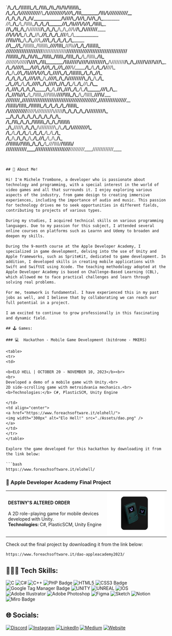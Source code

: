 <!-- <br />
<p align="center"><a href="https://micheletrombone.netsons.org"><img width="60%" alt="Hello, I'm Michele Trombone. I do open source!" src="./Assets/headertop.png" /></a></p>
<br /> -->

`__/\\\______________/\\\__/\\\\\\\\\\\\\\\__/\\\____________________/\\\\\\\\\_______/\\\\\_______/\\\\____________/\\\\__/\\\\\\\\\\\\\\\_                                         
 _\/\\\_____________\/\\\_\/\\\///////////__\/\\\_________________/\\\////////______/\\\///\\\____\/\\\\\\________/\\\\\\_\/\\\///////////__                                        
  _\/\\\_____________\/\\\_\/\\\_____________\/\\\_______________/\\\/_____________/\\\/__\///\\\__\/\\\//\\\____/\\\//\\\_\/\\\_____________                                       
   _\//\\\____/\\\____/\\\__\/\\\\\\\\\\\_____\/\\\______________/\\\______________/\\\______\//\\\_\/\\\\///\\\/\\\/_\/\\\_\/\\\\\\\\\\\_____                                      
    __\//\\\__/\\\\\__/\\\___\/\\\///////______\/\\\_____________\/\\\_____________\/\\\_______\/\\\_\/\\\__\///\\\/___\/\\\_\/\\\///////______                                     
     ___\//\\\/\\\/\\\/\\\____\/\\\_____________\/\\\_____________\//\\\____________\//\\\______/\\\__\/\\\____\///_____\/\\\_\/\\\_____________                                    
      ____\//\\\\\\//\\\\\_____\/\\\_____________\/\\\______________\///\\\___________\///\\\__/\\\____\/\\\_____________\/\\\_\/\\\_____________                                   
       _____\//\\\__\//\\\______\/\\\\\\\\\\\\\\\_\/\\\\\\\\\\\\\\\____\////\\\\\\\\\____\///\\\\\/_____\/\\\_____________\/\\\_\/\\\\\\\\\\\\\\\_                                  
        ______\///____\///_______\///////////////__\///////////////________\/////////_______\/////_______\///______________\///__\///////////////__                                 
__/\\\\\\\\\\\\\\\_______/\\\\\_________________/\\\\____________/\\\\__/\\\\\\\\\\\_____/\\\\\\\\\\\__________/\\\\\\\\\__/\\\________/\\\__/\\\\\\\\\\\_______/\\\\\______        
 _\///////\\\/////______/\\\///\\\______________\/\\\\\\________/\\\\\\_\/////\\\///____/\\\/////////\\\_____/\\\////////__\/\\\_______\/\\\_\/////\\\///______/\\\///\\\____       
  _______\/\\\_________/\\\/__\///\\\____________\/\\\//\\\____/\\\//\\\_____\/\\\______\//\\\______\///____/\\\/___________\/\\\_______\/\\\_____\/\\\_______/\\\/__\///\\\__      
   _______\/\\\________/\\\______\//\\\___________\/\\\\///\\\/\\\/_\/\\\_____\/\\\_______\////\\\__________/\\\_____________\/\\\\\\\\\\\\\\\_____\/\\\______/\\\______\//\\\_     
    _______\/\\\_______\/\\\_______\/\\\___________\/\\\__\///\\\/___\/\\\_____\/\\\__________\////\\\______\/\\\_____________\/\\\/////////\\\_____\/\\\_____\/\\\_______\/\\\_    
     _______\/\\\_______\//\\\______/\\\____________\/\\\____\///_____\/\\\_____\/\\\_____________\////\\\___\//\\\____________\/\\\_______\/\\\_____\/\\\_____\//\\\______/\\\__   
      _______\/\\\________\///\\\__/\\\______________\/\\\_____________\/\\\_____\/\\\______/\\\______\//\\\___\///\\\__________\/\\\_______\/\\\_____\/\\\______\///\\\__/\\\____  
       _______\/\\\__________\///\\\\\/_______________\/\\\_____________\/\\\__/\\\\\\\\\\\_\///\\\\\\\\\\\/______\////\\\\\\\\\_\/\\\_______\/\\\__/\\\\\\\\\\\____\///\\\\\/_____ 
        _______\///_____________\/////_________________\///______________\///__\///////////____\///////////___________\/////////__\///________\///__\///////////_______\/////_______
_____/\\\\\\\\\\\\__/\\\\\\\\\\\__/\\\\\\\\\\\\\\\__/\\\________/\\\__/\\\________/\\\__/\\\\\\\\\\\\\___                                                                           
 ___/\\\//////////__\/////\\\///__\///////\\\/////__\/\\\_______\/\\\_\/\\\_______\/\\\_\/\\\/////////\\\_                                                                          
  __/\\\_________________\/\\\___________\/\\\_______\/\\\_______\/\\\_\/\\\_______\/\\\_\/\\\_______\/\\\_                                                                         
   _\/\\\____/\\\\\\\_____\/\\\___________\/\\\_______\/\\\\\\\\\\\\\\\_\/\\\_______\/\\\_\/\\\\\\\\\\\\\\__                                                                        
    _\/\\\___\/////\\\_____\/\\\___________\/\\\_______\/\\\/////////\\\_\/\\\_______\/\\\_\/\\\/////////\\\_                                                                       
     _\/\\\_______\/\\\_____\/\\\___________\/\\\_______\/\\\_______\/\\\_\/\\\_______\/\\\_\/\\\_______\/\\\_                                                                      
      _\/\\\_______\/\\\_____\/\\\___________\/\\\_______\/\\\_______\/\\\_\//\\\______/\\\__\/\\\_______\/\\\_                                                                     
       _\//\\\\\\\\\\\\/___/\\\\\\\\\\\_______\/\\\_______\/\\\_______\/\\\__\///\\\\\\\\\/___\/\\\\\\\\\\\\\/__                                                                    
        __\////////////____\///////////________\///________\///________\///_____\/////////_____\/////////////____                                
                                                                                                                                                    
 ```


## 💁 About Me!

Hi! I'm Michele Trombone, a developer who is passionate about technology and programming, with a special interest in the world of video games and all that surrounds it. I enjoy exploring various aspects of the industry, from game design to creating immersive experiences, including the importance of audio and music. This passion for technology drives me to seek opportunities in different fields, contributing to projects of various types.

During my studies, I acquired technical skills on various programming languages. Due to my passion for this subject, I attended several online courses on platforms such as Learnn and Udemy to broaden and deepen my skills.

During the 9-month course at the Apple Developer Academy, I specialized in game development, delving into the use of Unity and Apple frameworks, such as SpriteKit, dedicated to game development. In addition, I developed skills in creating mobile applications with Swift and SwiftUI using Xcode. The teaching methodology adopted at the Apple Developer Academy is based on Challenge-Based Learning (CBL), which allowed me to face practical challenges and learn through solving real problems.

For me, teamwork is fundamental. I have experienced this in my past jobs as well, and I believe that by collaborating we can reach our full potential in a project.

I am excited to continue to grow professionally in this fascinating and dynamic field.

## 🕹️ Games: 

### 💻  Hackathon - Mobile Game Development (bitdrome - MKERS)

<table>
<tr>
<td>

<b>ELO HELL | OCTOBER 20 - NOVEMBER 10, 2023</b><br> 
<br> 
Developed a demo of a mobile game with Unity.<br>
2D side-scrolling game with metroidvania mechanics.<br>
<b>Technologies:</b> C#, PlasticSCM, Unity Engine  

</td>
<td align="center">
<a href="https://www.foreachsoftware.it/elohell/">
<img width="300px" alt="Elo Hell!" src="./Assets/dao.png" />
</a>
</td>
</tr>
</table>

Explore the game developed for this hackathon by downloading it from the link below:

```bash
https://www.foreachsoftware.it/elohell/
```


###  Apple Developer Academy Final Project

<table>
<tr>
<td>

<b>DESTINY'S ALTERED ORDER </b><br>
<br> 
A 2D role-playing game for mobile devices developed with Unity.  
<b>Technologies:</b> C#, PlasticSCM, Unity Engine

</td>
<td align="center">
<a href="https://www.foreachsoftware.it/dao-appleacademy2023/">
<img width="300px" alt="Elo Hell!" src="./Assets/elohell.png" />
</a>
</td>
</tr>
</table>

Check out the final project by downloading it from the link below:

```bash
https://www.foreachsoftware.it/dao-appleacademy2023/
```

## 👨🏻‍💻 Tech Skills:
![C](https://img.shields.io/badge/c-%2300599C.svg?style=for-the-badge&logo=c&logoColor=white) ![C#](https://img.shields.io/badge/c%23-%23239120.svg?style=for-the-badge&logo=c-sharp&logoColor=white) ![C++](https://img.shields.io/badge/c++-%2300599C.svg?style=for-the-badge&logo=c%2B%2B&logoColor=white) ![PHP Badge](https://img.shields.io/badge/PHP-777BB4?style=for-the-badge&logo=php&logoColor=white) ![HTML5](https://img.shields.io/badge/html5-%23E34F26.svg?style=for-the-badge&logo=html5&logoColor=white) ![CSS3 Badge](https://img.shields.io/badge/CSS3-1572B6?logo=css3&logoColor=fff&style=for-the-badge) ![Google Tag Manager Badge](https://img.shields.io/badge/Google%20Tag%20Manager-246FDB?logo=googletagmanager&logoColor=fff&style=for-the-badge) ![UNITY](https://img.shields.io/badge/Unity-%2320232a.svg?style=for-the-badge&logo=unity&logoColor=white) ![UNREAL](https://img.shields.io/badge/unreal-%2320232a.svg?style=for-the-badge&logo=unreal-engine&logoColor=white) ![IOS](https://img.shields.io/badge/IOS-%2320232a.svg?style=for-the-badge&logo=apple&logoColor=white) ![Adobe Illustrator](https://img.shields.io/badge/adobeillustrator-%23FF9A00.svg?style=for-the-badge&logo=adobeillustrator&logoColor=white) ![Adobe Photoshop](https://img.shields.io/badge/adobephotoshop-%2331A8FF.svg?style=for-the-badge&logo=adobephotoshop&logoColor=white)	![Figma](https://img.shields.io/badge/figma-%23F24E1E.svg?style=for-the-badge&logo=figma&logoColor=white) ![Sketch](https://img.shields.io/badge/Sketch-FFB387?style=for-the-badge&logo=sketch&logoColor=black) ![Notion](https://img.shields.io/badge/Notion-%23000000.svg?style=for-the-badge&logo=notion&logoColor=white) ![Miro Badge](https://img.shields.io/badge/Miro-050038?logo=miro&logoColor=fff&style=for-the-badge)


## 🌐 Socials:
[![Discord](https://img.shields.io/badge/Discord-%237289DA.svg?logo=discord&logoColor=white)](https://discord.gg/michele_trombone#9380) [![Instagram](https://img.shields.io/badge/Instagram-%23E4405F.svg?logo=Instagram&logoColor=white)](https://www.instagram.com/michele_trombone/) [![LinkedIn](https://img.shields.io/badge/LinkedIn-%230077B5.svg?logo=linkedin&logoColor=white)](https://www.linkedin.com/in/michele-trombone-470458233) [![Medium](https://img.shields.io/badge/Medium-12100E?logo=medium&logoColor=white)](https://medium.com/@micheletrombone) [![Website](https://img.shields.io/badge/Website-%23000000.svg?logo=internet-explorer&logoColor=white)](https://www.micheletrombone.netsons.org)
